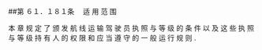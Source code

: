 ##第 ６１．１８１条 　适 用 范 围

本 章 规 定 了 颁 发 航 线 运 输 驾 驶 员 执 照 与 等 级 的 条 件 以 及 这 些 执 照 与 等 级 持 有 人 的 权 限 和 应 当 遵 守 的 一 般 运 行 规 则 .
